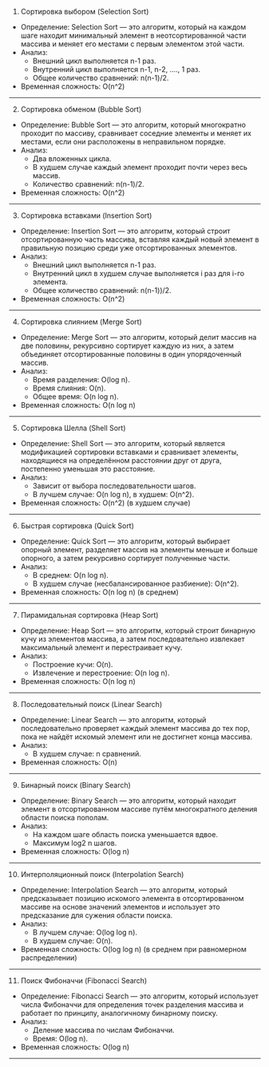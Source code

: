 1. Сортировка выбором (Selection Sort)

* Определение:
    Selection Sort — это алгоритм, который на каждом шаге находит минимальный элемент в неотсортированной части массива и меняет его местами с первым элементом этой части.
* Анализ:
  * Внешний цикл выполняется n-1 раз.
  * Внутренний цикл выполняется n-1, n-2, ...., 1 раз.
  * Общее количество сравнений: n(n-1)/2.
* Временная сложность:
    O(n^2)

---

2. Сортировка обменом (Bubble Sort)

* Определение:
    Bubble Sort — это алгоритм, который многократно проходит по массиву, сравнивает соседние элементы и меняет их местами, если они расположены в неправильном порядке.
* Анализ:
  * Два вложенных цикла.
  * В худшем случае каждый элемент проходит почти через весь массив.
  * Количество сравнений: n(n-1)/2.
* Временная сложность:
    O(n^2)

---

3. Сортировка вставками (Insertion Sort)

* Определение:
    Insertion Sort — это алгоритм, который строит отсортированную часть массива, вставляя каждый новый элемент в правильную позицию среди уже отсортированных элементов.
* Анализ:
  * Внешний цикл выполняется n-1 раз.
  * Внутренний цикл в худшем случае выполняется i раз для i-го элемента.
  * Общее количество сравнений: n(n-1))/2.
* Временная сложность:
    O(n^2)

---

4. Сортировка слиянием (Merge Sort)

* Определение:
    Merge Sort — это алгоритм, который делит массив на две половины, рекурсивно сортирует каждую из них, а затем объединяет отсортированные половины в один упорядоченный массив.
* Анализ:
  * Время разделения: O(log n).
  * Время слияния: O(n).
  * Общее время: O(n log n).
* Временная сложность:
    O(n log n)

---

5. Сортировка Шелла (Shell Sort)

* Определение:
    Shell Sort — это алгоритм, который является модификацией сортировки вставками и сравнивает элементы, находящиеся на определённом расстоянии друг от друга, постепенно уменьшая это расстояние.
* Анализ:
  * Зависит от выбора последовательности шагов.
  * В лучшем случае: O(n log n), в худшем: O(n^2).
* Временная сложность:
    O(n^2) (в худшем случае)

---

6. Быстрая сортировка (Quick Sort)

* Определение:
    Quick Sort — это алгоритм, который выбирает опорный элемент, разделяет массив на элементы меньше и больше опорного, а затем рекурсивно сортирует полученные части.
* Анализ:
  * В среднем: O(n log n).
  * В худшем случае (несбалансированное разбиение): O(n^2).
* Временная сложность:
    O(n log n) (в среднем)

---

7. Пирамидальная сортировка (Heap Sort)

* Определение:
    Heap Sort — это алгоритм, который строит бинарную кучу из элементов массива, а затем последовательно извлекает максимальный элемент и перестраивает кучу.
* Анализ:
  * Построение кучи: O(n).
  * Извлечение и перестроение: O(n log n).
* Временная сложность:
    O(n log n)

---

8. Последовательный поиск (Linear Search)

* Определение:
    Linear Search — это алгоритм, который последовательно проверяет каждый элемент массива до тех пор, пока не найдёт искомый элемент или не достигнет конца массива.
* Анализ:
  * В худшем случае: n сравнений.
* Временная сложность:
    O(n)

---

9. Бинарный поиск (Binary Search)

* Определение:
    Binary Search — это алгоритм, который находит элемент в отсортированном массиве путём многократного деления области поиска пополам.
* Анализ:
  * На каждом шаге область поиска уменьшается вдвое.
  * Максимум log2 n шагов.
* Временная сложность:
    O(log n)

---

10. Интерполяционный поиск (Interpolation Search)

* Определение:
    Interpolation Search — это алгоритм, который предсказывает позицию искомого элемента в отсортированном массиве на основе значений элементов и использует это предсказание для сужения области поиска.
* Анализ:
  * В лучшем случае: O(log log n).
  * В худшем случае: O(n).
* Временная сложность:
    O(log log n) (в среднем при равномерном распределении)

---

11. Поиск Фибоначчи (Fibonacci Search)
* Определение:
    Fibonacci Search — это алгоритм, который использует числа Фибоначчи для определения точек разделения массива и работает по принципу, аналогичному бинарному поиску.
* Анализ:
  * Деление массива по числам Фибоначчи.
  * Время: O(log n).
* Временная сложность:
    O(log n)

---
